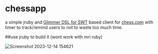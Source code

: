 # chessapp

a simple jruby and [Glimmer DSL for SWT](https://github.com/AndyObtiva/glimmer-dsl-swt) based client for [chess.com](chess.com) with timer to track/remind users to not to waste too much time.

##use jruby to build it (wont work with mri ruby)


![Screenshot 2023-12-14 154621](https://github.com/progressive-galib/chessapp/assets/125106402/4aa14715-6230-483f-98cd-3b675ab523d2)
